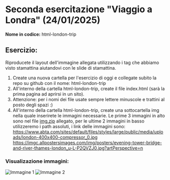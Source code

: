 # Seconda esercitazione "Viaggio a Londra" (24/01/2025)

**Nome in codice:** html-london-trip

## Esercizio:
Riproducete il layout dell'immagine allegata utilizzando i tag che abbiamo visto stamattina aiutandovi con le slide di stamattina.
1. Create una nuova cartella per l'esercizio di oggi e collegate subito la repo su github con il nome: html-london-trip
2. All'interno della cartella html-london-trip, create il file index.html (sarà la prima pagina ad aprirsi in un sito).
3. Attenzione: per i nomi dei file usate sempre lettere minuscole e trattini al posto degli spazi :)
4. All'interno della cartella html-london-trip, create una sottocartella img nella quale inserirete le immagini necessarie.
Le prime 3 immagini in alto sono nel file [img.zip](https://booleancareers.slack.com/files/U04EUT27BJ4/F089QFR11ST/img.zip) allegato, per le ultime 2 immagini in basso utilizzeremo i path assoluti, i link delle immagini sono:
https://www.abta.com/sites/default/files/styles/large/public/media/uploads/london-400x400-compressor_0.jpg
https://imgc.allpostersimages.com/img/posters/evening-tower-bridge-and-river-thames-london_u-L-P2QVZJ0.jpg?artPerspective=n

### Visualizazione immagini:
![Immagine 1](https://www.abta.com/sites/default/files/styles/large/public/media/uploads/london-400x400-compressor_0.jpg)
![Immagine 2](https://imgc.allpostersimages.com/img/posters/evening-tower-bridge-and-river-thames-london_u-L-P2QVZJ0.jpg?artPerspective=n)